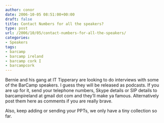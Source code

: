 ```yaml
---
author: conor
date: 2006-10-05 08:51:00+00:00
draft: false
title: Contact Numbers for all the speakers?
type: post
url: /2006/10/05/contact-numbers-for-all-the-speakers/
categories:
- Speakers
tags:
- barcamp
- barcamp ireland
- barcamp cork I
- barcampcork
---
```


Bernie and his gang at IT Tipperary are looking to do interviews with some of the BarCamp speakers. I guess they will be released as podcasts. If you are up for it, send your telephone numbers, Skype details or SIP details to barcampireland at gmail dot com and they’ll make ya famous. Alternatively post them here as comments if you are really brave.

Also, keep adding or sending your PPTs, we only have a tiny collection so far.
